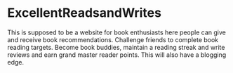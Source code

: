 # ExcellentReadsandWrites
This is supposed to be a website for book enthusiasts here people can give and receive book recommendations. Challenge friends to complete book reading targets. Become book buddies, maintain a reading streak and write reviews and earn grand master reader points. This will also have a blogging edge.
